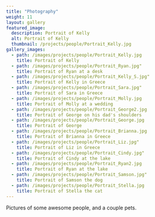 ```yaml
---
title: "Photography"
weight: 11
layout: gallery
featured_image:
  description: Portrait of Kelly
  alt: Portrait of Kelly
  thumbnail: /projects/people/Portrait_Kelly.jpg
gallery_images: 
  - path: /images/projects/people/Portrait_Kelly.jpg
    title: Portrait of Kelly
  - path: /images/projects/people/Portrait_Ryan.jpg" 
    title: Portrait of Ryan at a desk
  - path: /images/projects/people/Portrait_Kelly_S.jpg"
    title: Portrait of Kelly in Greece
  - path: /images/projects/people/Portrait_Sara.jpg" 
    title: Portrait of Sara in Greece
  - path: /images/projects/people/Portrait_Molly.jpg
    title: Portrait of Molly at a wedding
  - path: /images/projects/people/Portrait_George2.jpg
    title: Portrait of George on his dad's shoulders
  - path: /images/projects/people/Portrait_George.jpg
    title: Portrait of George
  - path: /images/projects/people/Portrait_Brianna.jpg
    title: Portrait of Brianna in Greece
  - path: /images/projects/people/Portrait_Liz.jpg" 
    title: Portrait of Liz in Greece
  - path: /images/projects/people/Portrait_Cindy.jpg" 
    title: Portrait of Cindy at the lake
  - path: /images/projects/people/Portrait_Ryan2.jpg
    title: Portrait of Ryan at the lake
  - path: /images/projects/people/Portrait_Samson.jpg" 
    title: Portrait of Samson the dog
  - path: /images/projects/people/Portrait_Stella.jpg
    title: Portrait of Stella the cat
---
```


Pictures of some awesome people, and a couple pets.